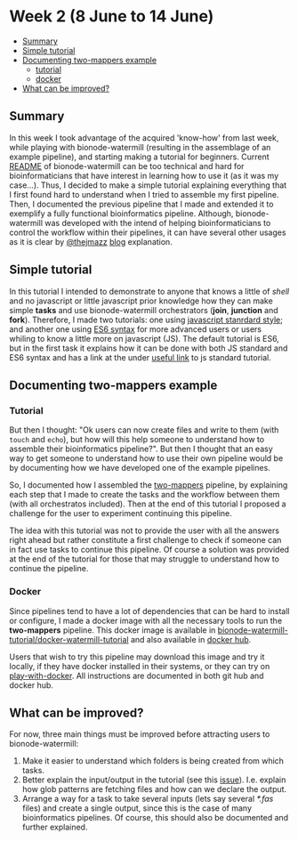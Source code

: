 # Week 2 (8 June to 14 June)

- [Summary](#summary)
- [Simple tutorial](#simple-tutorial)
- [Documenting two-mappers example](#documenting-two-mappers-example)
    - [tutorial](#tutorial)
    - [docker](#docker)
- [What can be improved?](#what-can-be-improved)

## Summary

In this week I took advantage of the acquired 'know-how' from last week, while
 playing with bionode-watermill (resulting in the assemblage of an example 
 pipeline), and starting making a tutorial for beginners. Current [README](https://github.com/bionode/bionode-watermill/blob/master/README.md) of 
 bionode-watermill can be too technical and hard for bioinformaticians that 
 have interest in learning how to use it (as it was my case...). Thus, I 
 decided to make a simple tutorial explaining everything that I first found 
 hard to understand when I tried to assemble my first pipeline. Then, I 
 documented the previous pipeline that I made and extended it to exemplify a 
 fully functional bioinformatics pipeline. Although, bionode-watermill was 
 developed with the intend of helping bioinformaticians to control the 
 workflow within their pipelines, it can have several other usages as it is 
 clear by [@thejmazz](https://github.com/thejmazz) [blog](https://jmazz.me/blog/NGS-Workflows) explanation.
 
 ## Simple tutorial
 
 In this tutorial I intended to demonstrate to anyone that knows a little of 
 _shell_ and no javascript or little javascript prior knowledge how they can 
 make simple **tasks** and use bionode-watermill orchestrators (**join**, 
 **junction** and **fork**). Therefore, I made two tutorials: one using 
 [javascript stanrdard style](https://github.com/bionode/bionode-watermill-tutorial/tree/master/js_standard_tutorial); 
 and another one using [ES6 syntax](https://github.com/bionode/bionode-watermill-tutorial) for more 
 advanced users or users whiling to know a little more on javascript (JS). The 
 default tutorial is ES6, but in the first task it explains how it can be 
 done with both JS standard and ES6 syntax and has a link at the under 
 [useful link](https://github.com/bionode/bionode-watermill-tutorial#useful-links) 
 to js standard tutorial.
 
 ## Documenting two-mappers example
 
 ### Tutorial
 
But then I thought: "Ok users can now create files and write to them (with 
`touch` and `echo`), but how will this help someone to understand how to 
assemble their bioinformatics pipeline?". But then I thought that an easy way 
to get someone to understand how to use their own pipeline would be by 
documenting how we have developed one of the example pipelines. 

So, I documented how I assembled the [two-mappers](https://github.com/bionode/bionode-watermill/tree/master/examples/pipelines/two-mappers) 
pipeline, by explaining each step that I made to create the tasks and the 
workflow between them (with all orchestratos included). Then at the end of 
this tutorial I proposed a challenge for the user to experiment continuing 
this pipeline. 

The idea with this tutorial was not to provide the user with all the answers 
right ahead but rather constitute a first challenge to check if someone can 
in fact use tasks to continue this pipeline. Of course a solution was 
provided at the end of the tutorial for those that may struggle to understand
 how to continue the pipeline.
 
 ### Docker
 
 Since pipelines tend to have a lot of dependencies that can be hard to 
 install or configure, I made a docker image with all the necessary tools to 
 run the **two-mappers** pipeline. This docker image is available in 
 [bionode-watermill-tutorial/docker-watermill-tutorial](https://github.com/bionode/bionode-watermill-tutorial/tree/master/docker-watermill-tutorial)
 and also available in [docker hub](https://hub.docker.com/r/tiagofilipe12/bionode-watermill-tutorial/).
 
 Users that wish to try this pipeline may download this image and try it 
 locally, if they have docker installed in their systems, or they can try on 
 [play-with-docker](http://labs.play-with-docker.com/). All instructions are 
 documented in both git hub and docker hub.
 
 ## What can be improved?
 
 For now, three main things must be improved before attracting users to 
 bionode-watermill:
 
 1) Make it easier to understand which folders is being created from which 
 tasks.
 2) Better explain the input/output in the tutorial (see this [issue](https://github.com/bionode/bionode-watermill-tutorial/issues/2)).
 I.e. explain how glob patterns are fetching files and how can we declare the
  output.
 3) Arrange a way for a task to take several inputs (lets say several _*.fas_ 
 files) and create a single output, since this is the case of many 
 bioinformatics pipelines. Of course, this should also be documented and 
 further explained. 
 